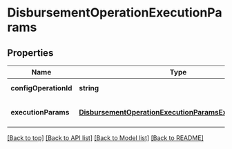 # DisbursementOperationExecutionParams

## Properties

|Name | Type | Description | Notes|
|------------ | ------------- | ------------- | -------------|
|**configOperationId** | **string** |  | [default to undefined]|
|**executionParams** | [**DisbursementOperationExecutionParamsExecutionParams**](DisbursementOperationExecutionParamsExecutionParams.md) |  | [optional] [default to undefined]|




[[Back to top]](#) [[Back to API list]](../../README.md#documentation-for-api-endpoints) [[Back to Model list]](../../README.md#documentation-for-models) [[Back to README]](../../README.md)
